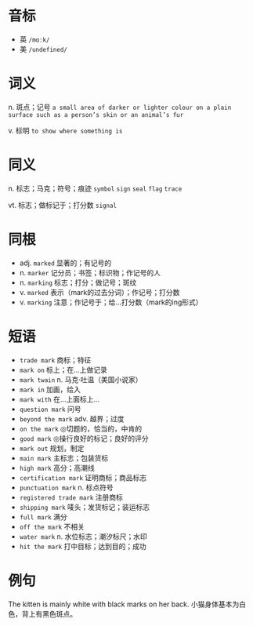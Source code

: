 # 音标

- 英 `/mɑːk/`
- 美 `/undefined/`

# 词义

n. 斑点；记号
`a small area of darker or lighter colour on a plain surface such as a person’s skin or an animal’s fur`

v. 标明
`to show where something is`

# 同义

n. 标志；马克；符号；痕迹
`symbol` `sign` `seal` `flag` `trace`

vt. 标志；做标记于；打分数
`signal`

# 同根

- adj. `marked` 显著的；有记号的
- n. `marker` 记分员；书签；标识物；作记号的人
- n. `marking` 标志；打分；做记号；斑纹
- v. `marked` 表示（mark的过去分词）；作记号；打分数
- v. `marking` 注意；作记号于；给…打分数（mark的ing形式）

# 短语

- `trade mark` 商标；特征
- `mark on` 标上；在…上做记录
- `mark twain` n. 马克·吐温（美国小说家）
- `mark in` 加画，绘入
- `mark with` 在…上面标上…
- `question mark` 问号
- `beyond the mark` adv. 越界；过度
- `on the mark` ◎切题的，恰当的，中肯的
- `good mark` ◎操行良好的标记；良好的评分
- `mark out` 规划，制定
- `main mark` 主标志；包装货标
- `high mark` 高分；高潮线
- `certification mark` 证明商标；商品标志
- `punctuation mark` n. 标点符号
- `registered trade mark` 注册商标
- `shipping mark` 唛头；发货标记；装运标志
- `full mark` 满分
- `off the mark` 不相关
- `water mark` n. 水位标志；潮汐标尺；水印
- `hit the mark` 打中目标；达到目的；成功

# 例句

The kitten is mainly white with black marks on her back.
小猫身体基本为白色，背上有黑色斑点。


